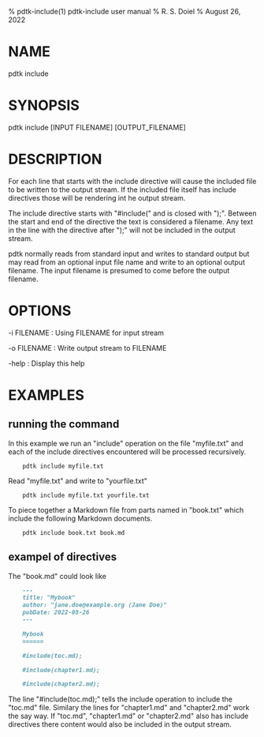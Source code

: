 % pdtk-include(1) pdtk-include user manual
% R. S. Doiel
% August 26, 2022

# NAME

pdtk include

# SYNOPSIS

pdtk include [INPUT FILENAME] [OUTPUT_FILENAME]

# DESCRIPTION

For each line that starts with the include directive will cause
the included file to be written to the output stream. If the
included file itself has include directives those will be 
rendering int he output stream.

The include directive starts with "#include(" and is closed
with ");". Between the start and end of the directive the 
text is considered a filename. Any text in the line with the
directive after ");" will not be included in the output stream.

pdtk normally reads from standard input and writes to
standard output but may read from an optional input file name
and write to an optional output filename. The input filename is
presumed to come before the output filename.

# OPTIONS

-i FILENAME
: Using FILENAME for input stream

-o FILENAME
: Write output stream to FILENAME

-help
: Display this help

# EXAMPLES

## running the command

In this example we run an "include" operation on the file
"myfile.txt" and each of the include directives encountered
will be processed recursively.

~~~shell
    pdtk include myfile.txt
~~~

Read "myfile.txt" and write to "yourfile.txt"

~~~shell
    pdtk include myfile.txt yourfile.txt
~~~

To piece together a Markdown file from parts named in "book.txt"
which include the following Markdown documents.

~~~shell
    pdtk include book.txt book.md
~~~

## exampel of directives

The "book.md" could look like

~~~markdown
    ---
    title: "Mybook"
    author: "jane.doe@example.org (Jane Doe)"
    pubDate: 2022-08-26
    ---

    Mybook
    ======

    #include(toc.md);

    #include(chapter1.md);

    #include(chapter2.md);
~~~

The line "#include(toc.md);" tells the include operation
to include the "toc.md" file. Similary the lines for "chapter1.md"
and "chapter2.md" work the say way.  If "toc.md", "chapter1.md"
or "chapter2.md" also has include directives there content would
also be included in the output stream.


